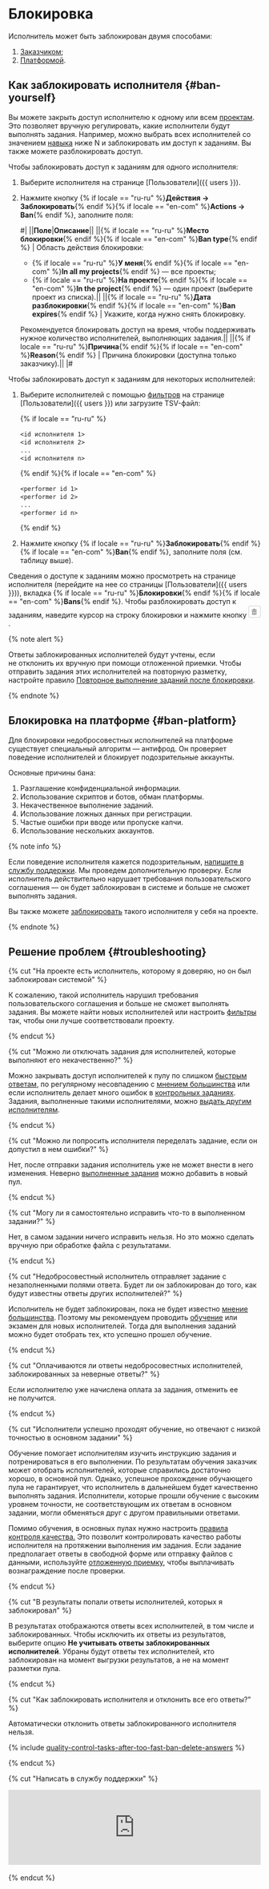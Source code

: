 # Блокировка

Исполнитель может быть заблокирован двумя способами:

1. [Заказчиком](#ban-yourself);
1. [Платформой](#ban-platform).

## Как заблокировать исполнителя  {#ban-yourself}

Вы можете закрыть доступ исполнителю к одному или всем [проектам](../../glossary.md#project). Это позволяет вручную регулировать, какие исполнители будут выполнять задания. Например, можно выбрать всех исполнителей со значением [навыка](../../glossary.md#skill) ниже N и заблокировать им доступ к заданиям. Вы также можете разблокировать доступ.

Чтобы заблокировать доступ к заданиям для одного исполнителя:

1. Выберите исполнителя на странице [Пользователи]({{ users }}).

1. Нажмите кнопку {% if locale == "ru-ru" %}**Действия → Заблокировать**{% endif %}{% if locale == "en-com" %}**Actions → Ban**{% endif %}, заполните поля:

    #|
    ||**Поле**|**Описание**||
    ||{% if locale == "ru-ru" %}**Место блокировки**{% endif %}{% if locale == "en-com" %}**Ban type**{% endif %} | Область действия блокировки:

    - {% if locale == "ru-ru" %}**У меня**{% endif %}{% if locale == "en-com" %}**In all my projects**{% endif %} — все проекты;
    - {% if locale == "ru-ru" %}**На проекте**{% endif %}{% if locale == "en-com" %}**In the project**{% endif %} — один проект (выберите проект из списка).||
    ||{% if locale == "ru-ru" %}**Дата разблокировки**{% endif %}{% if locale == "en-com" %}**Ban expires**{% endif %} | Укажите, когда нужно снять блокировку.

    Рекомендуется блокировать доступ на время, чтобы поддерживать нужное количество исполнителей, выполняющих задания.||
    ||{% if locale == "ru-ru" %}**Причина**{% endif %}{% if locale == "en-com" %}**Reason**{% endif %} | Причина блокировки (доступна только заказчику).||
    |#

Чтобы заблокировать доступ к заданиям для некоторых исполнителей:

1. Выберите исполнителей с помощью [фильтров](../../glossary.md#filtering) на странице [Пользователи]({{ users }}) или загрузите TSV-файл:

    {% if locale == "ru-ru" %}

    ```plaintext
    <id исполнителя 1>
    <id исполнителя 2>
    ...
    <id исполнителя n>
    ```

    {% endif %}{% if locale == "en-com" %}

    ```plaintext
    <performer id 1>
    <performer id 2>
    ...
    <performer id n>
    ```

    {% endif %}

1. Нажмите кнопку {% if locale == "ru-ru" %}**Заблокировать**{% endif %}{% if locale == "en-com" %}**Ban**{% endif %}, заполните поля (см. таблицу выше).

Сведения о доступе к заданиям можно просмотреть на странице исполнителя (перейдите на нее со страницы [Пользователи]({{ users }})), вкладка {% if locale == "ru-ru" %}**Блокировки**{% endif %}{% if locale == "en-com" %}**Bans**{% endif %}. Чтобы разблокировать доступ к заданиям, наведите курсор на строку блокировки и нажмите кнопку ![](../_images/location-job/task-edit/task-action-delete.png).

{% note alert %}

Ответы заблокированных исполнителей будут учтены, если не отклонить их вручную при помощи отложенной приемки. Чтобы отправить задания этих исполнителей на повторную разметку, настройте правило [Повторное выполнение заданий после блокировки](restore-task-overlap.md).

{% endnote %}

## Блокировка на платформе {#ban-platform}

Для блокировки недобросовестных исполнителей на платформе существует специальный алгоритм — антифрод. Он проверяет поведение исполнителей и блокирует подозрительные аккаунты.

Основные причины бана:

1. Разглашение конфиденциальной информации.
1. Использование скриптов и ботов, обман платформы.
1. Некачественное выполнение заданий.
1. Использование ложных данных при регистрации.
1. Частые ошибки при вводе или пропуске капчи.
1. Использование нескольких аккаунтов.

{% note info %}

Если поведение исполнителя кажется подозрительным, [напишите в службу поддержки](../troubleshooting/support.md#cheater). Мы проведем дополнительную проверку. Если исполнитель действительно нарушает требования пользовательского соглашения — он будет заблокирован в системе и больше не сможет выполнять задания.

Вы также можете [заблокировать](#ban) такого исполнителя у себя на проекте.

{% endnote %}

## Решение проблем {#troubleshooting}

{% cut "На проекте есть исполнитель, которому я доверяю, но он был заблокирован системой" %}

К сожалению, такой исполнитель нарушил требования пользовательского соглашения и больше не сможет выполнять задания. Вы можете найти новых исполнителей или настроить [фильтры](filters.md) так, чтобы они лучше соответствовали проекту.

{% endcut %}

{% cut "Можно ли отключать задания для исполнителей, которые выполняют его некачественно?" %}

Можно закрывать доступ исполнителей к пулу по слишком [быстрым ответам](quick-answers.md), по регулярному несовпадению с [мнением большинства](mvote.md) или если исполнитель делает много ошибок в [контрольных заданиях](goldenset.md). Задания, выполненные такими исполнителями, можно [выдать другим исполнителям](restore-task-overlap.md).

{% endcut %}

{% cut "Можно ли попросить исполнителя переделать задание, если он допустил в нем ошибки?" %}

Нет, после отправки задания исполнитель уже не может внести в него изменения. Неверно [выполненные задания](../../glossary.md#submitted-answers) можно добавить в новый пул.

{% endcut %}

{% cut "Могу ли я самостоятельно исправить что-то в выполненном задании?" %}

Нет, в самом задании ничего исправить нельзя. Но это можно сделать вручную при обработке файла с результатами.

{% endcut %}

{% cut "Недобросовестный исполнитель отправляет задание с незаполненными полями ответа. Будет ли он заблокирован до того, как будут известны ответы других исполнителей?" %}

Исполнитель не будет заблокирован, пока не будет известно [мнение большинства](mvote.md). Поэтому мы рекомендуем проводить [обучение](train.md) или экзамен для новых исполнителей. Тогда для выполнения заданий можно будет отобрать тех, кто успешно прошел обучение.

{% endcut %}

{% cut "Оплачиваются ли ответы недобросовестных исполнителей, заблокированных за неверные ответы?" %}

Если исполнителю уже начислена оплата за задания, отменить ее не получится.

{% endcut %}

{% cut "Исполнители успешно проходят обучение, но отвечают с низкой точностью в основном задании" %}

Обучение помогает исполнителям изучить инструкцию задания и потренироваться в его выполнении. По результатам обучения заказчик может отобрать исполнителей, которые справились достаточно хорошо, в основной пул. Однако, успешное прохождение обучающего пула не гарантирует, что исполнитель в дальнейшем будет качественно выполнять задания. Исполнители, которые прошли обучение с высоким уровнем точности, не соответствующим их ответам в основном задании, могли обменяться друг с другом правильными ответами.

Помимо обучения, в основных пулах нужно настроить [правила контроля качества.](control.md) Это позволит контролировать качество работы исполнителя на протяжении выполнения им задания. Если задание предполагает ответы в свободной форме или отправку файлов с данными, используйте [отложенную приемку](offline-accept.md), чтобы выплачивать вознаграждение после проверки.

{% endcut %}

{% cut "В результаты попали ответы исполнителей, которых я заблокировал" %}

В результатах отображаются ответы всех исполнителей, в том числе и заблокированных. Чтобы исключить их ответы из результатов, выберите опцию **Не учитывать ответы заблокированных исполнителей**. Убраны будут ответы тех исполнителей, кто заблокирован на момент выгрузки результатов, а не на момент разметки пула.

{% endcut %}

{% cut "Как заблокировать исполнителя и отклонить все его ответы?" %}

Автоматически отклонить ответы заблокированного исполнителя нельзя.

{% include [quality-control-tasks-after-too-fast-ban-delete-answers](../_includes/troubleshooting/pool-setup/id-quality-control/tasks-after-too-fast-ban-delete-answers.md) %}

{% endcut %}

{% cut "Написать в службу поддержки" %}

<iframe width="100%" frameborder="0" src="https://forms.yandex.com/surveys/10035353.388b5c1d02f16762f4a79b515beaa9740148362a/?lang=ru&iframe=1&service=toloka-ai"></iframe>

{% endcut %}